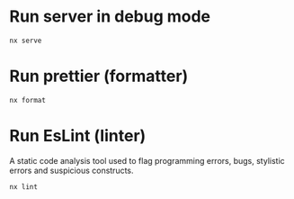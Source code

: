 # Run server in debug mode

```
nx serve
```

# Run prettier (formatter)

```
nx format
```

# Run EsLint (linter)

A static code analysis tool used to flag programming errors, bugs, stylistic errors and suspicious constructs.

```
nx lint
```
